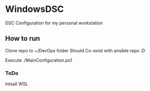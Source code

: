 # WindowsDSC

DSC Configuration for my personal workstation

## How to run
Clone repo to ~/DevOps folder
Should Co-exist with ansible repo :D

Execute ./MainConfiguration.ps1

### ToDo
Intsall WSL